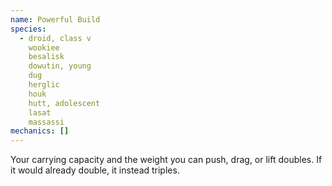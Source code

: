 ```yaml
---
name: Powerful Build
species:
  - droid, class v
    wookiee
    besalisk
    dowutin, young
    dug
    herglic
    houk
    hutt, adolescent
    lasat
    massassi
mechanics: []
---
```

Your carrying capacity and the weight you can push, drag, or lift doubles. If it would already double, it instead triples.
